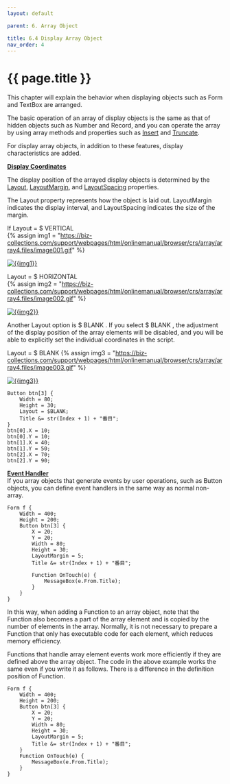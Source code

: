 ```yaml
---
layout: default

parent: 6. Array Object

title: 6.4 Display Array Object
nav_order: 4
---
```




# {{ page.title }}

This chapter  will explain the behavior when displaying objects such as Form and TextBox are arranged.

The basic operation of an array of display objects is the same as that of hidden objects such as Number and Record, and you can operate the array by using array methods and properties such as [Insert]() and [Truncate]().

For display array objects, in addition to these features, display characteristics are added.

**<u>Display Coordinates</u>**

The display position of the arrayed display objects is determined by the [Layout](), [LayoutMargin](), and [LayoutSpacing]() properties.

 

The Layout property represents how the object is laid out. LayoutMargin indicates the display interval, and LayoutSpacing indicates the size of the margin.

 

If Layout = $ VERTICAL<br>
{% assign img1 = "https://biz-collections.com/support/webpages/html/onlinemanual/browser/crs/array/array4.files/image001.gif" %}

<a href="{{ img1 }}" target="_blank"> <img src="{{ img1 }}" alt="{{img1}}"></a>

Layout = $ HORIZONTAL<br>
{% assign img2 = "https://biz-collections.com/support/webpages/html/onlinemanual/browser/crs/array/array4.files/image002.gif" %}

<a href="{{ img2 }}" target="_blank"> <img src="{{ img2 }}" alt="{{img2}}"></a>

Another Layout option is $ BLANK . If you select $ BLANK , the adjustment of the display position of the array elements will be disabled, and you will be able to explicitly set the individual coordinates in the script.

 

Layout = $ BLANK
{% assign img3 = "https://biz-collections.com/support/webpages/html/onlinemanual/browser/crs/array/array4.files/image003.gif" %}

<a href="{{ img3 }}" target="_blank"> <img src="{{ img3 }}" alt="{{img3}}"></a>

```
Button btn[3] {
    Width = 80;
    Height = 30;
    Layout = $BLANK;
    Title &= str(Index + 1) + "番目";
}
btn[0].X = 10;
btn[0].Y = 10;
btn[1].X = 40;
btn[1].Y = 50;
btn[2].X = 70;
btn[2].Y = 90;
```

**<u>Event Handler</u>**<br>
If you array objects that generate events by user operations, such as Button objects, you can define event handlers in the same way as normal non-array.

```
Form f {
    Width = 400;
    Height = 200;
    Button btn[3] {
        X = 20;
        Y = 20;
        Width = 80;
        Height = 30;
        LayoutMargin = 5;
        Title &= str(Index + 1) + "番目";
        
        Function OnTouch(e) {
            MessageBox(e.From.Title);
        }
    }
}
```

In this way, when adding a Function to an array object, note that the Function also becomes a part of the array element and is copied by the number of elements in the array. Normally, it is not necessary to prepare a Function that only has executable code for each element, which reduces memory efficiency.

Functions that handle array element events work more efficiently if they are defined above the array object. The code in the above example works the same even if you write it as follows. There is a difference in the definition position of Function.


```
Form f {
    Width = 400;
    Height = 200;
    Button btn[3] {
        X = 20;
        Y = 20;
        Width = 80;
        Height = 30;
        LayoutMargin = 5;
        Title &= str(Index + 1) + "番目";
    }
    Function OnTouch(e) {
        MessageBox(e.From.Title);
    }
}
```





